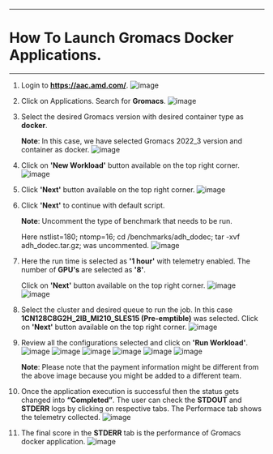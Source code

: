 ***

  # How To Launch Gromacs Docker Applications.

***
1. Login to **https://aac.amd.com/**.
   ![image](https://github.com/amddcgpuce/AMDAcceleratorCloudGuides/assets/137475004/5ff0f361-8d9b-42ae-afc8-9c222b56bc63)

2. Click on Applications. Search for **Gromacs**.
   ![image](https://github.com/amddcgpuce/AMDAcceleratorCloudGuides/assets/137475004/4e804fad-bd92-4fea-a186-a54cc9b8c1fd)

3. Select the desired Gromacs version with desired container type as **docker**.

   **Note**: In this case, we have selected Gromacs 2022_3 version and container as docker.
   ![image](https://github.com/amddcgpuce/AMDAcceleratorCloudGuides/assets/137475004/a5a1e84e-399e-4a55-83ed-891f642a9782)

5. Click on **'New Workload'** button available on the top right corner.
   ![image](https://github.com/amddcgpuce/AMDAcceleratorCloudGuides/assets/137475004/626a0b85-b92d-4215-affe-ae3e4c9c194c)

6. Click **'Next'** button available on the top right corner.
   ![image](https://github.com/amddcgpuce/AMDAcceleratorCloudGuides/assets/137475004/6c67dee6-b99f-474a-8032-8c277054009a)

7. Click **'Next'** to continue with default script.

   **Note**: Uncomment the type of benchmark that needs to be run.

   Here nstlist=180; ntomp=16; cd /benchmarks/adh_dodec; tar -xvf adh_dodec.tar.gz; was uncommented.
   ![image](https://github.com/amddcgpuce/AMDAcceleratorCloudGuides/assets/137475004/470d1134-22ed-48d9-8cfc-3b628f47c8dc)

9. Here the run time is selected as **'1 hour'** with telemetry enabled. The number of **GPU's** are selected as **'8'**.

    Click on **'Next'** button available on the top right corner.
   ![image](https://github.com/amddcgpuce/AMDAcceleratorCloudGuides/assets/137475004/bcd11877-7409-40f9-84f6-18e937eae28b)
   ![image](https://github.com/amddcgpuce/AMDAcceleratorCloudGuides/assets/137475004/ef020fb3-c314-40ee-8bfe-3497e6df4afc)

11. Select the cluster and desired queue to run the job. In this case **1CN128C8G2H_2IB_MI210_SLES15 (Pre-emptible)** was selected. Click on **'Next'** button available on the top right corner.
   ![image](https://github.com/amddcgpuce/AMDAcceleratorCloudGuides/assets/137475004/2b6e04b2-3328-4d00-8848-8f19ff1be57a)

12. Review all the configurations selected and click on **'Run Workload'**.
   ![image](https://github.com/amddcgpuce/AMDAcceleratorCloudGuides/assets/137475004/2bb9ba4c-338f-470f-9a13-046ccdba490f)
   ![image](https://github.com/amddcgpuce/AMDAcceleratorCloudGuides/assets/137475004/6792df60-55d3-499c-9fa8-a89c4a65f23f)
   ![image](https://github.com/amddcgpuce/AMDAcceleratorCloudGuides/assets/137475004/dc4c3610-ad74-456d-bde1-ca5b7391eaf8)
   ![image](https://github.com/amddcgpuce/AMDAcceleratorCloudGuides/assets/137475004/7c5b07d9-08d8-4129-a189-10177f624f2b)
   ![image](https://github.com/amddcgpuce/AMDAcceleratorCloudGuides/assets/137475004/71eb276a-ff88-4a6a-bf15-b1ca3d4920bb)
   ![image](https://github.com/amddcgpuce/AMDAcceleratorCloudGuides/assets/137475004/4150f290-6b00-4562-b6a6-857d28d7aacc)

    **Note**: Please note that the payment information might be different from the above image because you might be added to a different team.

13.  Once the application execution is successful then the status gets changed into **“Completed”**. The user can check the **STDOUT** and **STDERR** logs by clicking on respective tabs. The Performace tab shows the telemetry collected.
    ![image](https://github.com/amddcgpuce/AMDAcceleratorCloudGuides/assets/137475004/eea60fef-c8f2-4d68-befb-b1c306baf004)

14.  The final score in the **STDERR** tab is the performance of Gromacs docker application.
     ![image](https://github.com/amddcgpuce/AMDAcceleratorCloudGuides/assets/137475004/99aa2189-5f70-4196-a1e2-5e90a251800f)

     


















